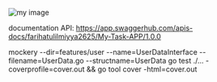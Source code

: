 ![my image][def]

[def]: /:D/MYFILE/go-workspace/src/task/ERD-MyTaskAPP.jpg "ERD-MyTaskAPP"

documentation API: https://app.swaggerhub.com/apis-docs/farihatulilmiyya2625/My-Task-APP/1.0.0

mockery --dir=features/user --name=UserDataInterface --filename=UserData.go --structname=UserData
go test ./... -coverprofile=cover.out && go tool cover -html=cover.out

